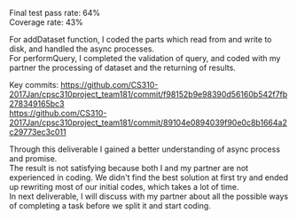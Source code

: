 Final test pass rate: 64%  
Coverage rate: 43%

For addDataset function, I coded the parts which read from and write to disk, and handled the async processes.  
For performQuery, I completed the validation of query, and coded with my partner the processing of dataset and the returning of results.

Key commits:
https://github.com/CS310-2017Jan/cpsc310project_team181/commit/f98152b9e98390d56160b542f7fb278349165bc3  
https://github.com/CS310-2017Jan/cpsc310project_team181/commit/89104e0894039f90e0c8b1664a2c29773ec3c011

Through this deliverable I gained a better understanding of async process and promise.   
The result is not satisfying because both I and my partner are not experienced in coding. We didn't find the best solution at first try and ended up rewriting most of our initial codes, which takes a lot of time.  
In next deliverable, I will discuss with my partner about all the possible ways of completing a task before we split it and start coding.  
